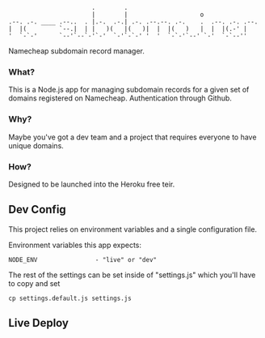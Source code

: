                            .        .                                    
                           |        |                    o               
    .--. .-. ____ .--..  . |.-.  .-.| .-. .--.--. .-.    .  .--. .-. .--.
    |  |(         `--.|  | |   )(   |(   )|  |  |(   )   |  |  |(.-' |   
    '  `-`-'      `--'`--`-'`-'  `-'`-`-' '  '  `-`-'`--' `-'  `-`--''   

Namecheap subdomain record manager.

### What?
This is a Node.js app for managing subdomain records for a given set of domains registered on Namecheap. Authentication through Github.

### Why?
Maybe you've got a dev team and a project that requires everyone to have unique domains.

### How?
Designed to be launched into the Heroku free teir.

## Dev Config
This project relies on environment variables and a single configuration file.

Environment variables this app expects:

    NODE_ENV                - "live" or "dev"

The rest of the settings can be set inside of "settings.js" which you'll have to copy and set

    cp settings.default.js settings.js

## Live Deploy